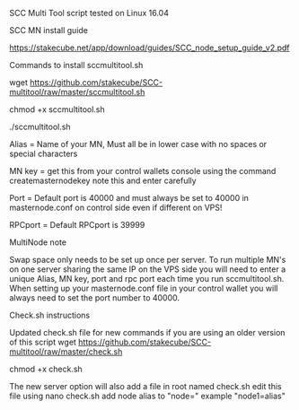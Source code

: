 SCC Multi Tool script tested on Linux 16.04

SCC MN install guide

https://stakecube.net/app/download/guides/SCC_node_setup_guide_v2.pdf

Commands to install sccmultitool.sh

wget https://github.com/stakecube/SCC-multitool/raw/master/sccmultitool.sh

chmod +x sccmultitool.sh

./sccmultitool.sh

Alias = Name of your MN, Must all be in lower case with no spaces or special characters

MN key = get this from your control wallets console using the command 
createmasternodekey
note this and enter carefully

Port = Default port is 40000 and must always be set to 40000 in masternode.conf on control side even if different on VPS!

RPCport = Default RPCport is 39999

MultiNode note

Swap space only needs to be set up once per server.
To run multiple MN's on one server sharing the same IP on the VPS side you will need to enter a unique Alias, MN key, port and rpc port each time you run sccmultitool.sh.
When setting up your masternode.conf file in your control wallet you will always need to set the port number to 40000.

Check.sh instructions 

Updated check.sh file for new commands if you are using an older version of this script
wget https://github.com/stakecube/SCC-multitool/raw/master/check.sh

chmod +x check.sh

The new server option will also add a file in root named check.sh
edit this file using 
nano check.sh
add node alias to "node="
example "node1=alias"
